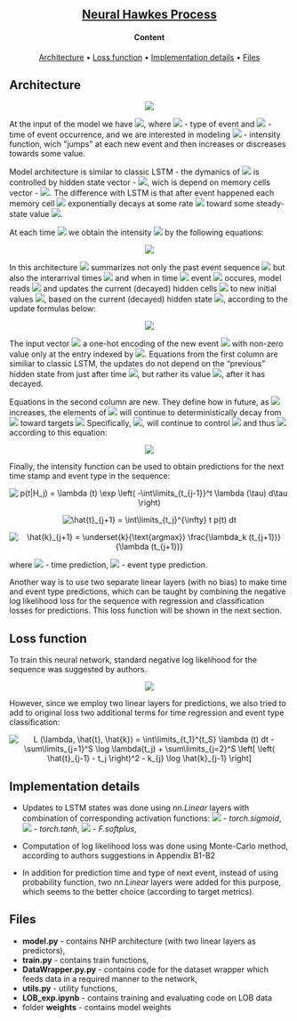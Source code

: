 <h2 align="center"> <a href="https://arxiv.org/pdf/1612.09328.pdf">Neural Hawkes Process</a> </h2>

<h4 align="center"> Content </h4>

<p align="center">
  <a href="#architecture">Architecture</a> •
  <a href="#loss-function">Loss function</a> •
  <a href="#implementation-details">Implementation details</a> •
  <a href="#files">Files</a> 
</p>

## Architecture

<p align="center">
<img src="https://github.com/rodrigorivera/mds20_deepfolio/blob/main/images/NHP_model.png" />
</p>


At the input of the model we have  <a href=""><img src="https://latex.codecogs.com/svg.latex?(k_i,%20t_i)" /></a>, 
where  <a href=""><img src="https://latex.codecogs.com/svg.latex?k_i" /></a> - type of event 
and <a href=""><img src="https://latex.codecogs.com/svg.latex?t_i" /></a> - time of event occurrence, 
and we are interested in modeling <a href=""><img src="https://latex.codecogs.com/svg.latex?\lambda_k%20(t)" /></a> - intensity function, 
wich "jumps" at each new event and then increases or discreases towards some value.

Model architecture is similar to classic LSTM - the dymanics of <a href=""><img src="https://latex.codecogs.com/svg.latex?\lambda_k%20(t)" /></a> 
is controlled by hidden state vector - <a href=""><img src="https://latex.codecogs.com/svg.latex?\bold{h}(t)%20\in%20(-1,1)^D" /></a>,
wich is depend on memory cells vector - <a href=""><img src="https://latex.codecogs.com/svg.latex?\bold{c}(t)%20\in%20\mathbb{R}^D" /></a>.
The difference with LSTM is that after event happened each memory cell <a href=""><img src="https://latex.codecogs.com/svg.latex?c" /></a>
exponentially decays at some rate <a href=""><img src="https://latex.codecogs.com/svg.latex?\delta" /></a>
toward some steady-state value <a href=""><img src="https://latex.codecogs.com/svg.latex?\bar{c}" /></a>.

At each time <a href=""><img src="https://latex.codecogs.com/svg.latex?t" /></a> 
we obtain the intensity <a href=""><img src="https://latex.codecogs.com/svg.latex?\lambda_k%20(t)" /></a>
by the following equations:

<p align="center">
<img src="https://github.com/rodrigorivera/mds20_deepfolio/blob/main/images/intens_eq.png" />
</p>

In this architecture <a href=""><img src="https://latex.codecogs.com/svg.latex?\bold{h}(t)" /></a>
summarizes not only the past event sequence <a href=""><img src="https://latex.codecogs.com/svg.latex?(k_1,%20...,%20k_{i-i})" /></a>
but also the interarrival times <a href=""><img src="https://latex.codecogs.com/svg.latex?(t_1%20-%200,%20t_2%20-%20t_1,%20...,%20t%20-%20t_{i-1})" /></a>
and when in time <a href=""><img src="https://latex.codecogs.com/svg.latex?t_i" /></a>
event <a href=""><img src="https://latex.codecogs.com/svg.latex?k_i" /></a> occures, 
model reads <a href=""><img src="https://latex.codecogs.com/svg.latex?(k_i,%20t_i)" /></a>
and updates the current (decayed) hidden cells <a href=""><img src="https://latex.codecogs.com/svg.latex?\bold{c}(t)" /></a>
to new initial values <a href=""><img src="https://latex.codecogs.com/svg.latex?\bold{c}_{i-1}" /></a>,
based on the current (decayed) hidden state <a href=""><img src="https://latex.codecogs.com/svg.latex?\bold{h}(t)" /></a>,
according to the update formulas below:

<p align="center">
<img src="https://github.com/rodrigorivera/mds20_deepfolio/blob/main/images/CTLSTM.png" />
</p>

The input vector <a href=""><img src="https://latex.codecogs.com/svg.latex?k_i%20\in%20\{0,%201\}^K" /></a>
a one-hot encoding of the new event <a href=""><img src="https://latex.codecogs.com/svg.latex?k_i" /></a>
with non-zero value only at the entry indexed by <a href=""><img src="https://latex.codecogs.com/svg.latex?k_i" /></a>.
Equations from the first column are similiar to classic LSTM, the updates do not depend on the “previous” hidden state from 
just after time <a href=""><img src="https://latex.codecogs.com/svg.latex?t_{i-1}" /></a>, but
rather its value <a href=""><img src="https://latex.codecogs.com/svg.latex?\bold{h}(t_{i})" /></a>,
after it has decayed.

Equations in the second column are new.  They define how in future, as
<a href=""><img src="https://latex.codecogs.com/svg.latex?t > t_{i}" /></a> increases, 
the elements of <a href=""><img src="https://latex.codecogs.com/svg.latex?\bold{c}(t)" /></a>
will continue to deterministically decay 
from <a href=""><img src="https://latex.codecogs.com/svg.latex?c_{i+1}" /></a>
toward targets <a href=""><img src="https://latex.codecogs.com/svg.latex?\bar{c}_{i+1}" /></a>
Specifically, <a href=""><img src="https://latex.codecogs.com/svg.latex?\bold{c}(t)" /></a>, 
will continue to control <a href=""><img src="https://latex.codecogs.com/svg.latex?\bold{h}(t)" /></a>
and thus <a href=""><img src="https://latex.codecogs.com/svg.latex?\lambda_k(t)" /></a>
according to this equation:

<p align="center">
<img src="https://github.com/rodrigorivera/mds20_deepfolio/blob/main/images/c(t).png" />
</p>

Finally, the intensity function can be used to obtain predictions for the next time stamp and event type in the sequence:

<p align="center">
<img src="https://latex.codecogs.com/gif.latex?p(t)&space;=&space;\lambda&space;(t)&space;\exp&space;\left(&space;-\int\limits_{t_{j-1}}^t&space;\lambda&space;(\tau)&space;d\tau&space;\right)" title="p(t|H_j) = \lambda (t) \exp \left( -\int\limits_{t_{j-1}}^t \lambda (\tau) d\tau \right)" />
</p>
<p align="center">
<img src="https://latex.codecogs.com/gif.latex?\hat{t}_{j&plus;1}&space;=&space;\int\limits_{t_j}^{\infty}&space;t&space;p(t)&space;dt" title="\hat{t}_{j+1} = \int\limits_{t_j}^{\infty} t p(t) dt" />
</p>
<p align="center">
<img src="https://latex.codecogs.com/gif.latex?\hat{k}_{j&plus;1}&space;=&space;\underset{k}{\text{argmax}}&space;\frac{\lambda_k&space;(t_{j&plus;1})}{\lambda&space;(t_{j&plus;1})}" title="\hat{k}_{j+1} = \underset{k}{\text{argmax}} \frac{\lambda_k (t_{j+1})}{\lambda (t_{j+1})}" />
</p>
where <a href=""><img src="https://latex.codecogs.com/gif.latex?\hat{t}" /></a> - time prediction,
<a href=""><img src="https://latex.codecogs.com/gif.latex?\hat{k}" /></a></a> - event type prediction.

Another way is to use two separate linear layers (with no bias) to make time and event type predictions, 
which can be taught by combining the negative log likelihood loss for the sequence with regression and classification losses for predictions. 
This loss function will be shown in the next section.

## Loss function

To train this neural network, standard negative log likelihood for the sequence was suggested by authors. 

<p align="center">
<img src="https://latex.codecogs.com/svg.latex?L&space;(\lambda)&space;=&space;\int\limits_{t_1}^{t_S}&space;\lambda&space;(t)&space;dt&space;-&space;\sum\limits_{j=1}^S&space;\log&space;\lambda(t_j)&space;"  />
</p>

However, since we employ two linear layers for predictions, we also tried to add to original loss two additional
terms for time regression and event type classification:

<p align="center">
<img src="https://latex.codecogs.com/gif.latex?L&space;(\lambda,&space;\hat{t},&space;\hat{k})&space;=&space;\int\limits_{t_1}^{t_S}&space;\lambda&space;(t)&space;dt&space;-&space;\sum\limits_{j=1}^S&space;\log&space;\lambda(t_j)&space;&plus;&space;\sum\limits_{j=2}^S&space;\left[&space;\left(&space;\hat{t}_{j-1}&space;-&space;t_j&space;\right)^2&space;-&space;k_{j}&space;\log&space;\hat{k}_{j-1}&space;\right]" title="L (\lambda, \hat{t}, \hat{k}) = \int\limits_{t_1}^{t_S} \lambda (t) dt - \sum\limits_{j=1}^S \log \lambda(t_j) + \sum\limits_{j=2}^S \left[ \left( \hat{t}_{j-1} - t_j \right)^2 - k_{j} \log \hat{k}_{j-1} \right]" />
</p>

## Implementation details

* Updates to LSTM states was done using *nn.Linear* layers with combination of corresponding activation functions:
<a href=""><img src="https://latex.codecogs.com/svg.latex?\sigma" /></a> - *torch.sigmoid*, 
<a href=""><img src="https://latex.codecogs.com/svg.latex?2\sigma" /></a> - *torch.tanh*, 
<a href=""><img src="https://latex.codecogs.com/svg.latex?f" /></a> - *F.softplus*, 

* Computation of log likelihood loss was done using Monte-Carlo method, according to authors suggestions in Appendix B1-B2
* In addition for prediction time and type of next event, instead of using probability function, two *nn.Linear* layers were added for this purpose, 
which seems to the better choice (according to target metrics).

## Files

* **model.py** - contains NHP architecture (with two linear layers as predictors),
* **train.py** - contains train functions,
* **DataWrapper.py.py** - contains code for the dataset wrapper which feeds data in a required manner to the network,
* **utils.py** - utility functions,
* **LOB_exp.ipynb** - contains training and evaluating code on LOB data
* folder **weights** - contains model weights

